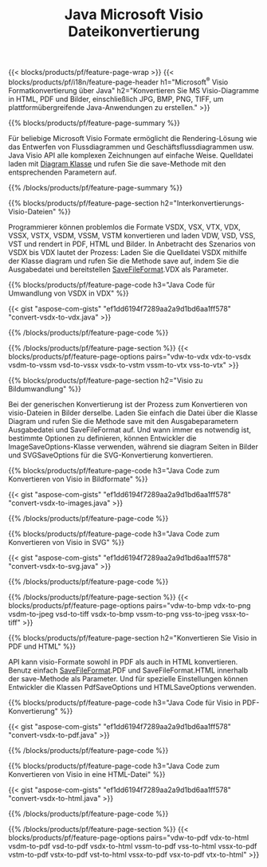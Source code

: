 ﻿---
title: Java Microsoft Visio Dateikonvertierung
url: /de/java/conversion/
description: Konvertieren Sie Microsoft Visio Formate VSDX VSX VDX VTX VSSX VSTX VSDM VSTM VSSM VDW VSD VST VSS in HTML-Bilder und PDF mit wenigen Zeilen Java-Code.
---
{{< blocks/products/pf/feature-page-wrap >}}
{{< blocks/products/pf/i18n/feature-page-header h1="Microsoft<sup>&reg;</sup> Visio Formatkonvertierung über Java" h2="Konvertieren Sie MS Visio-Diagramme in HTML, PDF und Bilder, einschließlich JPG, BMP, PNG, TIFF, um plattformübergreifende Java-Anwendungen zu erstellen." >}}

{{% blocks/products/pf/feature-page-summary %}}

Für beliebige Microsoft Visio Formate ermöglicht die Rendering-Lösung wie das Entwerfen von Flussdiagrammen und Geschäftsflussdiagrammen usw. Java Visio API alle komplexen Zeichnungen auf einfache Weise. Quelldatei laden mit [Diagram Klasse](https://apireference.aspose.com/diagram/java/com.aspose.diagram/Diagram) und rufen Sie die save-Methode mit den entsprechenden Parametern auf.

{{% /blocks/products/pf/feature-page-summary %}}

{{% blocks/products/pf/feature-page-section h2="Interkonvertierungs-Visio-Dateien" %}}

Programmierer können problemlos die Formate VSDX, VSX, VTX, VDX, VSSX, VSTX, VSDM, VSSM, VSTM konvertieren und laden VDW, VSD, VSS, VST und rendert in PDF, HTML und Bilder. In Anbetracht des Szenarios von VSDX bis VDX lautet der Prozess: Laden Sie die Quelldatei VSDX mithilfe der Klasse diagram und rufen Sie die Methode save auf, indem Sie die Ausgabedatei und bereitstellen [SaveFileFormat](https://apireference.aspose.com/diagram/java/com.aspose.diagram/SaveFileFormat).VDX als Parameter. 

{{% blocks/products/pf/feature-page-code h3="Java Code für Umwandlung von VSDX in VDX" %}}

{{< gist "aspose-com-gists" "ef1dd6194f7289aa2a9d1bd6aa1ff578" "convert-vsdx-to-vdx.java" >}}

{{% /blocks/products/pf/feature-page-code %}}

{{% /blocks/products/pf/feature-page-section %}}
{{< blocks/products/pf/feature-page-options pairs="vdw-to-vdx vdx-to-vsdx vsdm-to-vssm vsd-to-vssx vsdx-to-vstm vssm-to-vtx vss-to-vtx" >}}

{{% blocks/products/pf/feature-page-section h2="Visio zu Bildumwandlung" %}}

Bei der generischen Konvertierung ist der Prozess zum Konvertieren von visio-Dateien in Bilder derselbe. Laden Sie einfach die Datei über die Klasse Diagram und rufen Sie die Methode save mit den Ausgabeparametern Ausgabedatei und SaveFileFormat auf. Und wann immer es notwendig ist, bestimmte Optionen zu definieren, können Entwickler die ImageSaveOptions-Klasse verwenden, während sie diagram Seiten in Bilder und SVGSaveOptions für die SVG-Konvertierung konvertieren.

{{% blocks/products/pf/feature-page-code h3="Java Code zum Konvertieren von Visio in Bildformate" %}}

{{< gist "aspose-com-gists" "ef1dd6194f7289aa2a9d1bd6aa1ff578" "convert-vsdx-to-images.java" >}}

{{% /blocks/products/pf/feature-page-code %}}

{{% blocks/products/pf/feature-page-code h3="Java Code zum Konvertieren von Visio in SVG" %}}

{{< gist "aspose-com-gists" "ef1dd6194f7289aa2a9d1bd6aa1ff578" "convert-vsdx-to-svg.java" >}}

{{% /blocks/products/pf/feature-page-code %}}

{{% /blocks/products/pf/feature-page-section %}}
{{< blocks/products/pf/feature-page-options pairs="vdw-to-bmp vdx-to-png vsdm-to-jpeg vsd-to-tiff vsdx-to-bmp vssm-to-png vss-to-jpeg vssx-to-tiff" >}}

{{% blocks/products/pf/feature-page-section h2="Konvertieren Sie Visio in PDF und HTML" %}}

API kann visio-Formate sowohl in PDF als auch in HTML konvertieren. Benutz einfach [SaveFileFormat](https://apireference.aspose.com/diagram/java/com.aspose.diagram/SaveFileFormat).PDF und SaveFileFormat.HTML innerhalb der save-Methode als Parameter. Und für spezielle Einstellungen können Entwickler die Klassen PdfSaveOptions und HTMLSaveOptions verwenden.

{{% blocks/products/pf/feature-page-code h3="Java Code für Visio in PDF-Konvertierung" %}}

{{< gist "aspose-com-gists" "ef1dd6194f7289aa2a9d1bd6aa1ff578" "convert-vsdx-to-pdf.java" >}}

{{% /blocks/products/pf/feature-page-code %}}

{{% blocks/products/pf/feature-page-code h3="Java Code zum Konvertieren von Visio in eine HTML-Datei" %}}

{{< gist "aspose-com-gists" "ef1dd6194f7289aa2a9d1bd6aa1ff578" "convert-vsdx-to-html.java" >}}

{{% /blocks/products/pf/feature-page-code %}}

{{% /blocks/products/pf/feature-page-section %}}
{{< blocks/products/pf/feature-page-options pairs="vdw-to-pdf vdx-to-html vsdm-to-pdf vsd-to-pdf vsdx-to-html vssm-to-pdf vss-to-html vssx-to-pdf vstm-to-pdf vstx-to-pdf vst-to-html vssx-to-pdf vsx-to-pdf vtx-to-html" >}}